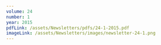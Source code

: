 ```yaml
---
volume: 24
number: 1
year: 2015
pdfLink: /assets/Newsletters/pdfs/24-1-2015.pdf
imageLink: /assets/Newsletters/images/newsletter-24-1.png
---
```

